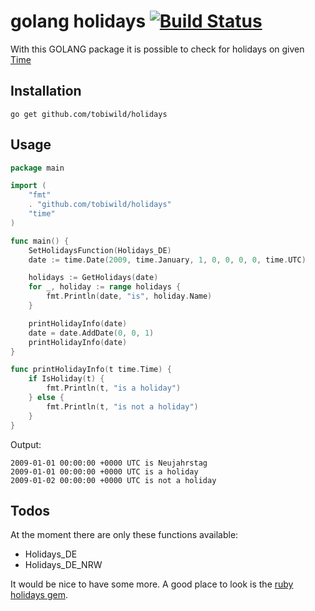 # golang holidays [![Build Status](https://travis-ci.org/tobiwild/holidays.svg?branch=master)](https://travis-ci.org/tobiwild/holidays)

With this GOLANG package it is possible to check for holidays on given [Time](https://golang.org/pkg/time/#Time)

## Installation

    go get github.com/tobiwild/holidays

## Usage

```go
package main

import (
	"fmt"
	. "github.com/tobiwild/holidays"
	"time"
)

func main() {
	SetHolidaysFunction(Holidays_DE)
	date := time.Date(2009, time.January, 1, 0, 0, 0, 0, time.UTC)

	holidays := GetHolidays(date)
	for _, holiday := range holidays {
		fmt.Println(date, "is", holiday.Name)
	}

	printHolidayInfo(date)
	date = date.AddDate(0, 0, 1)
	printHolidayInfo(date)
}

func printHolidayInfo(t time.Time) {
	if IsHoliday(t) {
		fmt.Println(t, "is a holiday")
	} else {
		fmt.Println(t, "is not a holiday")
	}
}
```

Output:

```
2009-01-01 00:00:00 +0000 UTC is Neujahrstag
2009-01-01 00:00:00 +0000 UTC is a holiday
2009-01-02 00:00:00 +0000 UTC is not a holiday
```

## Todos

At the moment there are only these functions available:

* Holidays_DE
* Holidays_DE_NRW

It would be nice to have some more. A good place to look is the [ruby holidays gem](https://github.com/holidays/holidays/tree/master/data).
